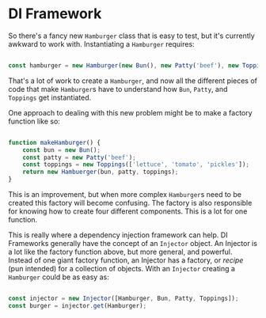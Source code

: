 # DI Framework

So there's a fancy new `Hamburger` class that is easy to test, but it's
currently awkward to work with.  Instantiating a `Hamburger` requires:

```js

const hamburger = new Hamburger(new Bun(), new Patty('beef'), new Toppings([]));
```

That's a lot of work to create a `Hamburger`, and now all the different pieces
of code that make `Hamburger`s have to understand how `Bun`, `Patty`, and 
`Toppings` get instantiated.

One approach to dealing with this new problem might be to make a factory
function like so:

```js

function makeHamburger() {
    const bun = new Bun();
    const patty = new Patty('beef');
    const toppings = new Toppings(['lettuce', 'tomato', 'pickles']);
    return new Hambuerger(bun, patty, toppings);
}
```

This is an improvement, but when more complex `Hamburger`s need to be created
this factory will become confusing.  The factory is also responsible for 
knowing how to create four different components.  This is a lot for one
function.

This is really where a dependency injection framework can help.  DI Frameworks
generally have the concept of an `Injector` object.  An Injector is a lot like
the factory function above, but more general, and powerful.  Instead of one
giant factory function, an Injector has a factory, or _recipe_ (pun intended)
for a collection of objects.  With an `Injector` creating a `Hamburger` could be
as easy as:

```js

const injector = new Injector([Hamburger, Bun, Patty, Toppings]);
const burger = injector.get(Hamburger);
```

